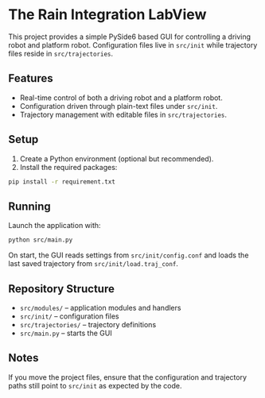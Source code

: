 # The Rain Integration LabView

This project provides a simple PySide6 based GUI for controlling a driving robot and platform robot. Configuration files live in `src/init` while trajectory files reside in `src/trajectories`.

## Features

- Real-time control of both a driving robot and a platform robot.
- Configuration driven through plain-text files under `src/init`.
- Trajectory management with editable files in `src/trajectories`.

## Setup

1. Create a Python environment (optional but recommended).
2. Install the required packages:

```bash
pip install -r requirement.txt
```

## Running

Launch the application with:

```bash
python src/main.py
```

On start, the GUI reads settings from `src/init/config.conf` and loads the last saved trajectory from `src/init/load.traj_conf`.

## Repository Structure

- `src/modules/` – application modules and handlers
- `src/init/` – configuration files
- `src/trajectories/` – trajectory definitions
- `src/main.py` – starts the GUI

## Notes

If you move the project files, ensure that the configuration and trajectory paths still point to `src/init` as expected by the code.
